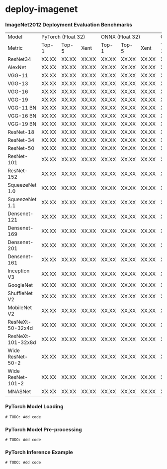# deploy-imagenet

### ImageNet2012 Deployment Evaluation Benchmarks

<table>
  <tr>
    <td colspan="1">Model</td>
    <td colspan="3">PyTorch (Float 32)</td>
    <td colspan="3">ONNX (Float 32)</td>
    <td colspan="3">ONNX (Int 8)</td>
  </tr>
  
  <tr><td>Metric</td>
     <td>Top-1</td><td>Top-5</td><td>Xent </td><td>Top-1</td><td>Top-5</td><td>Xent </td><td>Top-1</td><td>Top-5</td><td>Xent</td>
  </tr>
  <tr><td>ResNet34</td>
     <td>XX.XX</td><td>XX.XX</td><td>XX.XX</td><td>XX.XX</td><td>XX.XX</td><td>XX.XX</td><td>XX.XX</td><td>XX.XX</td><td>XX.XX</td>
  </tr>
  <tr><td>AlexNet</td>
     <td>XX.XX</td><td>XX.XX</td><td>XX.XX</td><td>XX.XX</td><td>XX.XX</td><td>XX.XX</td><td>XX.XX</td><td>XX.XX</td><td>XX.XX</td>
  </tr>
  <tr><td>VGG-11</td>
     <td>XX.XX</td><td>XX.XX</td><td>XX.XX</td><td>XX.XX</td><td>XX.XX</td><td>XX.XX</td><td>XX.XX</td><td>XX.XX</td><td>XX.XX</td>
  </tr>
  <tr><td>VGG-13</td>
     <td>XX.XX</td><td>XX.XX</td><td>XX.XX</td><td>XX.XX</td><td>XX.XX</td><td>XX.XX</td><td>XX.XX</td><td>XX.XX</td><td>XX.XX</td>
  </tr>
  <tr><td>VGG-16</td>
     <td>XX.XX</td><td>XX.XX</td><td>XX.XX</td><td>XX.XX</td><td>XX.XX</td><td>XX.XX</td><td>XX.XX</td><td>XX.XX</td><td>XX.XX</td>
  </tr>
  <tr><td>VGG-19</td>
     <td>XX.XX</td><td>XX.XX</td><td>XX.XX</td><td>XX.XX</td><td>XX.XX</td><td>XX.XX</td><td>XX.XX</td><td>XX.XX</td><td>XX.XX</td>
  </tr>
  <tr><td>VGG-11 BN</td>
     <td>XX.XX</td><td>XX.XX</td><td>XX.XX</td><td>XX.XX</td><td>XX.XX</td><td>XX.XX</td><td>XX.XX</td><td>XX.XX</td><td>XX.XX</td>
  </tr>
  <tr><td>VGG-16 BN</td>
     <td>XX.XX</td><td>XX.XX</td><td>XX.XX</td><td>XX.XX</td><td>XX.XX</td><td>XX.XX</td><td>XX.XX</td><td>XX.XX</td><td>XX.XX</td>
  </tr>
  <tr><td>VGG-19 BN</td>
     <td>XX.XX</td><td>XX.XX</td><td>XX.XX</td><td>XX.XX</td><td>XX.XX</td><td>XX.XX</td><td>XX.XX</td><td>XX.XX</td><td>XX.XX</td>
  </tr>
  <tr><td>ResNet-18</td>
     <td>XX.XX</td><td>XX.XX</td><td>XX.XX</td><td>XX.XX</td><td>XX.XX</td><td>XX.XX</td><td>XX.XX</td><td>XX.XX</td><td>XX.XX</td>
  </tr>
  <tr><td>ResNet-34</td>
     <td>XX.XX</td><td>XX.XX</td><td>XX.XX</td><td>XX.XX</td><td>XX.XX</td><td>XX.XX</td><td>XX.XX</td><td>XX.XX</td><td>XX.XX</td>
  </tr>
  <tr><td>ResNet-50</td>
     <td>XX.XX</td><td>XX.XX</td><td>XX.XX</td><td>XX.XX</td><td>XX.XX</td><td>XX.XX</td><td>XX.XX</td><td>XX.XX</td><td>XX.XX</td>
  </tr>
  <tr><td>ResNet-101</td>
     <td>XX.XX</td><td>XX.XX</td><td>XX.XX</td><td>XX.XX</td><td>XX.XX</td><td>XX.XX</td><td>XX.XX</td><td>XX.XX</td><td>XX.XX</td>
  </tr>
  <tr><td>ResNet-152</td>
     <td>XX.XX</td><td>XX.XX</td><td>XX.XX</td><td>XX.XX</td><td>XX.XX</td><td>XX.XX</td><td>XX.XX</td><td>XX.XX</td><td>XX.XX</td>
  </tr>
  <tr><td>SqueezeNet 1.0</td>
     <td>XX.XX</td><td>XX.XX</td><td>XX.XX</td><td>XX.XX</td><td>XX.XX</td><td>XX.XX</td><td>XX.XX</td><td>XX.XX</td><td>XX.XX</td>
  </tr>
  <tr><td>SqueezeNet 1.1</td>
     <td>XX.XX</td><td>XX.XX</td><td>XX.XX</td><td>XX.XX</td><td>XX.XX</td><td>XX.XX</td><td>XX.XX</td><td>XX.XX</td><td>XX.XX</td>
  </tr>
  <tr><td>Densenet-121</td>
     <td>XX.XX</td><td>XX.XX</td><td>XX.XX</td><td>XX.XX</td><td>XX.XX</td><td>XX.XX</td><td>XX.XX</td><td>XX.XX</td><td>XX.XX</td>
  </tr>
  <tr><td>Densenet-169</td>
     <td>XX.XX</td><td>XX.XX</td><td>XX.XX</td><td>XX.XX</td><td>XX.XX</td><td>XX.XX</td><td>XX.XX</td><td>XX.XX</td><td>XX.XX</td>
  </tr>
  <tr><td>Densenet-201</td>
     <td>XX.XX</td><td>XX.XX</td><td>XX.XX</td><td>XX.XX</td><td>XX.XX</td><td>XX.XX</td><td>XX.XX</td><td>XX.XX</td><td>XX.XX</td>
  </tr>
  <tr><td>Densenet-161</td>
     <td>XX.XX</td><td>XX.XX</td><td>XX.XX</td><td>XX.XX</td><td>XX.XX</td><td>XX.XX</td><td>XX.XX</td><td>XX.XX</td><td>XX.XX</td>
  </tr>
  <tr><td>Inception V3</td>
     <td>XX.XX</td><td>XX.XX</td><td>XX.XX</td><td>XX.XX</td><td>XX.XX</td><td>XX.XX</td><td>XX.XX</td><td>XX.XX</td><td>XX.XX</td>
  </tr>
  <tr><td>GoogleNet</td>
     <td>XX.XX</td><td>XX.XX</td><td>XX.XX</td><td>XX.XX</td><td>XX.XX</td><td>XX.XX</td><td>XX.XX</td><td>XX.XX</td><td>XX.XX</td>
  </tr>
  <tr><td>ShuffleNet V2</td>
     <td>XX.XX</td><td>XX.XX</td><td>XX.XX</td><td>XX.XX</td><td>XX.XX</td><td>XX.XX</td><td>XX.XX</td><td>XX.XX</td><td>XX.XX</td>
  </tr>
  <tr><td>MobileNet V2</td>
     <td>XX.XX</td><td>XX.XX</td><td>XX.XX</td><td>XX.XX</td><td>XX.XX</td><td>XX.XX</td><td>XX.XX</td><td>XX.XX</td><td>XX.XX</td>
  </tr>
  <tr><td>ResNeXt-50-32x4d</td>
     <td>XX.XX</td><td>XX.XX</td><td>XX.XX</td><td>XX.XX</td><td>XX.XX</td><td>XX.XX</td><td>XX.XX</td><td>XX.XX</td><td>XX.XX</td>
  </tr>
  <tr><td>ResNeXt-101-32x8d</td>
     <td>XX.XX</td><td>XX.XX</td><td>XX.XX</td><td>XX.XX</td><td>XX.XX</td><td>XX.XX</td><td>XX.XX</td><td>XX.XX</td><td>XX.XX</td>
  </tr>
  <tr><td>Wide ResNet-50-2</td>
     <td>XX.XX</td><td>XX.XX</td><td>XX.XX</td><td>XX.XX</td><td>XX.XX</td><td>XX.XX</td><td>XX.XX</td><td>XX.XX</td><td>XX.XX</td>
  </tr>
  <tr><td>Wide ResNet-101-2</td>
     <td>XX.XX</td><td>XX.XX</td><td>XX.XX</td><td>XX.XX</td><td>XX.XX</td><td>XX.XX</td><td>XX.XX</td><td>XX.XX</td><td>XX.XX</td>
  </tr>
  <tr><td>MNASNet</td>
     <td>XX.XX</td><td>XX.XX</td><td>XX.XX</td><td>XX.XX</td><td>XX.XX</td><td>XX.XX</td><td>XX.XX</td><td>XX.XX</td><td>XX.XX</td>
  </tr>
</table>

<!---------------------------------
TODO: Make cleaner column header
TODO: Add Results 
---------------------------------->

### PyTorch Model Loading
```
# TODO: Add code
```

### PyTorch Model Pre-processing
```
# TODO: Add code
```

### PyTorch Inference Example
```
# TODO: Add code
```

